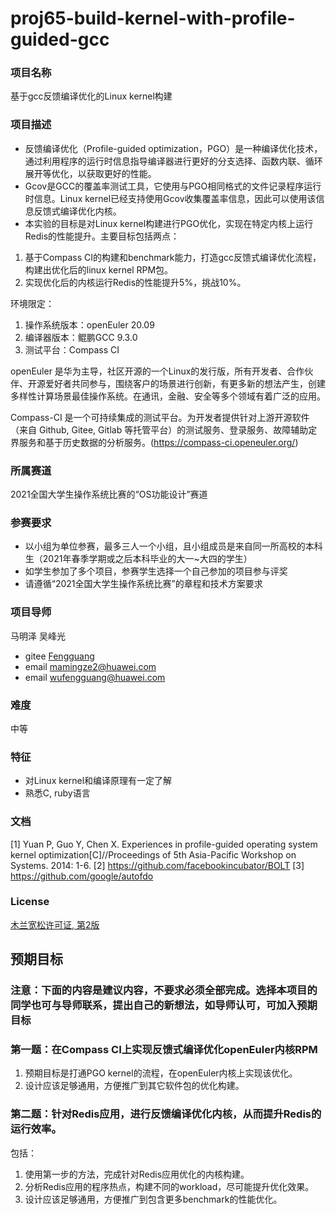 # proj65-build-kernel-with-profile-guided-gcc

### 项目名称 
基于gcc反馈编译优化的Linux kernel构建

### 项目描述

- 反馈编译优化（Profile-guided optimization，PGO）是一种编译优化技术，通过利用程序的运行时信息指导编译器进行更好的分支选择、函数内联、循环展开等优化，以获取更好的性能。
- Gcov是GCC的覆盖率测试工具，它使用与PGO相同格式的文件记录程序运行时信息。Linux kernel已经支持使用Gcov收集覆盖率信息，因此可以使用该信息反馈式编译优化内核。
- 本实验的目标是对Linux kernel构建进行PGO优化，实现在特定内核上运行Redis的性能提升。主要目标包括两点：

1. 基于Compass CI的构建和benchmark能力，打造gcc反馈式编译优化流程，构建出优化后的linux kernel RPM包。
2. 实现优化后的内核运行Redis的性能提升5%，挑战10%。

环境限定：
1. 操作系统版本：openEuler 20.09
2. 编译器版本：鲲鹏GCC 9.3.0
3. 测试平台：Compass CI

openEuler 是华为主导，社区开源的一个Linux的发行版，所有开发者、合作伙伴、开源爱好者共同参与，围绕客户的场景进行创新，有更多新的想法产生，创建多样性计算场景最佳操作系统。在通讯，金融、安全等多个领域有着广泛的应用。

Compass-CI 是一个可持续集成的测试平台。为开发者提供针对上游开源软件（来自 Github, Gitee, Gitlab 等托管平台）的测试服务、登录服务、故障辅助定界服务和基于历史数据的分析服务。(https://compass-ci.openeuler.org/)

### 所属赛道

2021全国大学生操作系统比赛的“OS功能设计”赛道


### 参赛要求

- 以小组为单位参赛，最多三人一个小组，且小组成员是来自同一所高校的本科生（2021年春季学期或之后本科毕业的大一~大四的学生）
- 如学生参加了多个项目，参赛学生选择一个自己参加的项目参与评奖
- 请遵循“2021全国大学生操作系统比赛”的章程和技术方案要求


### 项目导师

马明泽 吴峰光

* gitee [Fengguang](https://gitee.com/wu_fengguang)
* email mamingze2@huawei.com 
* email wufengguang@huawei.com 

### 难度

中等

### 特征

- 对Linux kernel和编译原理有一定了解
- 熟悉C, ruby语言

### 文档

[1] Yuan P, Guo Y, Chen X. Experiences in profile-guided operating system kernel optimization[C]//Proceedings of 5th Asia-Pacific Workshop on Systems. 2014: 1-6.
[2] https://github.com/facebookincubator/BOLT
[3] https://github.com/google/autofdo

### License

[木兰宽松许可证, 第2版](http://license.coscl.org.cn/MulanPSL2)  


## 预期目标

### 注意：下面的内容是建议内容，不要求必须全部完成。选择本项目的同学也可与导师联系，提出自己的新想法，如导师认可，可加入预期目标

### 第一题：在Compass CI上实现反馈式编译优化openEuler内核RPM

1. 预期目标是打通PGO kernel的流程，在openEuler内核上实现该优化。
2. 设计应该足够通用，方便推广到其它软件包的优化构建。

### 第二题：针对Redis应用，进行反馈编译优化内核，从而提升Redis的运行效率。

包括：
1. 使用第一步的方法，完成针对Redis应用优化的内核构建。
2. 分析Redis应用的程序热点，构建不同的workload，尽可能提升优化效果。
3. 设计应该足够通用，方便推广到包含更多benchmark的性能优化。
